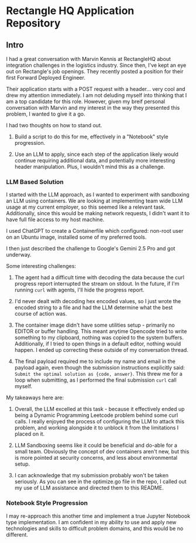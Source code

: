 # Rectangle HQ Application Repository
## Intro
I had a great conversation with Marvin Kennis at RectangleHQ about integration challenges in the logistics industry. Since then, I've kept an eye out on Rectangle's job openings. They recently posted a position for their first Forward Deployed Engineer.

Their application starts with a POST request with a header... very cool and drew my attention immediately. I am not deluding myself into thinking that I am a top candidate for this role. However, given my breif personal conversation with Marvin and my interest in the way they presented this problem, I wanted to give it a go.

I had two thoughts on how to stand out.

1. Build a script to do this for me, effectively in a "Notebook" style progression.

2. Use an LLM to apply, since each step of the application likely would continue requiring additional data, and potentially more interesting header manipulation. Plus, I wouldn't mind this as a challenge.

### LLM Based Solution

I started with the LLM approach, as I wanted to experiment with sandboxing an LLM using containers. We are looking at implementing team wide LLM usage at my current employer, so this seemed like a relevant task. Additionally, since this would be making network requests, I didn't want it to have full file access to my host machine.

I used ChatGPT to create a Containerfile which configured: non-root user on an Ubuntu image, installed some of my preferred tools.

I then just described the challenge to Google's Gemini 2.5 Pro and got underway.

Some interesting challenges: 
1. The agent had a difficult time with decoding the data because the curl progress report interrupted the stream on stdout. In the future, if I'm running `curl` with agents, I'll hide the progress report.

2. I'd never dealt with decoding hex encoded values, so I just wrote the encoded string to a file and had the LLM determine what the best course of action was.

3. The container image didn't have some utilities setup - primarily no EDITOR or buffer handling. This meant anytime Opencode tried to write something to my clipboard, nothing was copied to the system buffers. Additionally, if I tried to open things in a default editor, nothing would happen. I ended up correcting these outside of my conversation thread.

4. The final payload required me to include my name and email in the payload again, even though the submission instructions explicitly said: `Submit the optimal solution as {code, answer}`. This threw me for a loop when submitting, as I performed the final submission `curl` call myself.

My takeaways here are:

1. Overall, the LLM excelled at this task - because it effectively ended up being a Dynamic Programming Leetcode problem behind some curl calls. I really enjoyed the process of configuring the LLM to attack this problem, and working alongside it to unblock it from the limitations I placed on it. 

2. LLM Sandboxing seems like it could be beneficial and do-able for a small team. Obviously the concept of dev containers aren't new, but this is more pointed at security concerns, and less about environmental setup.

3. I can acknowledge that my submission probably won't be taken seriously. As you can see in the optimize.go file in the repo, I called out my use of LLM assistance and directed them to this README.


### Notebook Style Progression
I may re-approach this another time and implement a true Jupyter Notebook type implementation. I am confident in my ability to use and apply new technologies and skills to difficult problem domains, and this would be no different.

